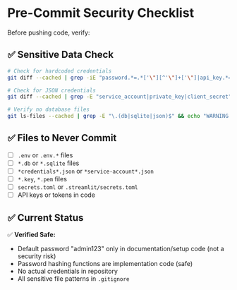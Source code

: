 # Pre-Commit Security Checklist

Before pushing code, verify:

## ✅ Sensitive Data Check

```bash
# Check for hardcoded credentials
git diff --cached | grep -iE "password.*=.*['\"][^'\"]+['\"]|api_key.*=.*['\"][^'\"]+['\"]|secret.*=.*['\"][^'\"]+['\"]" | grep -v "^#" | grep -v "admin123" | grep -v "hash_password"

# Check for JSON credentials
git diff --cached | grep -E "service_account|private_key|client_secret" | grep -v "^#"

# Verify no database files
git ls-files --cached | grep -E "\.(db|sqlite|json)$" && echo "WARNING: Database or JSON files detected!"
```

## ✅ Files to Never Commit

- [ ] `.env` or `.env.*` files
- [ ] `*.db` or `*.sqlite` files
- [ ] `*credentials*.json` or `*service-account*.json`
- [ ] `*.key`, `*.pem` files
- [ ] `secrets.toml` or `.streamlit/secrets.toml`
- [ ] API keys or tokens in code

## ✅ Current Status

✅ **Verified Safe:**
- Default password "admin123" only in documentation/setup code (not a security risk)
- Password hashing functions are implementation code (safe)
- No actual credentials in repository
- All sensitive file patterns in `.gitignore`

